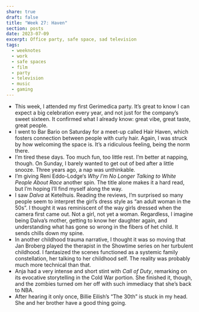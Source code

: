 ```yaml
---
share: true
draft: false
title: "Week 27: Haven"
section: posts
date: 2023-07-09
excerpt: Office party, safe space, sad television
tags:
  - weeknotes
  - work
  - safe spaces
  - film
  - party
  - television
  - music
  - gaming
---
```


- This week, I attended my first Gerimedica party. It’s great to know I can expect a big celebration every year, and not just for the company’s sweet sixteen. It confirmed what I already know: great vibe, great taste, great people. 
- I went to Bar Bario on Saturday for a meet-up called Hair Haven, which fosters connection between people with curly hair. Again, I was struck by how welcoming the space is. It’s a ridiculous feeling, being the norm there. 
- I’m tired these days. Too much fun, too little rest. I’m better at napping, though. On Sunday, I barely wanted to get out of bed after a little snooze. Three years ago, a nap was unthinkable. 
- I’m giving Reni Eddo-Lodge‘s *Why I’m No Longer Talking to White People About Race* another spin. The title alone makes it a hard read, but I’m hoping I’ll find myself along the way. 
- I saw _Dalva_ at Ketelhuis. Reading the reviews, I’m surprised so many people seem to interpret the girl’s dress style as “an adult woman in the 50s”. I thought it was reminiscent of the way girls dressed when the camera first came out. Not a girl, not yet a woman. Regardless, I imagine being Dalva’s mother, getting to know her daughter again, and understanding what has gone so wrong in the fibers of het child. It sends chills down my spine. 
- In another childhood trauma narrative, I thought it was so moving that Jan Broberg played the therapist in the Showtime series on her turbulent childhood. I fantasized the scenes functioned as a systemic family constellation, her talking to her childhood self. The reality was probably much more technical than that. 
- Anja had a very intense and short stint with _Call of Duty_, remarking on its evocative storytelling in the Cold War portion. She finished it, though, and the zombies turned om her off with such immediacy that she’s back to NBA. 
- After hearing it only once, Billie Eilish’s “The 30th” is stuck in my head. She and her brother have a good thing going. 
